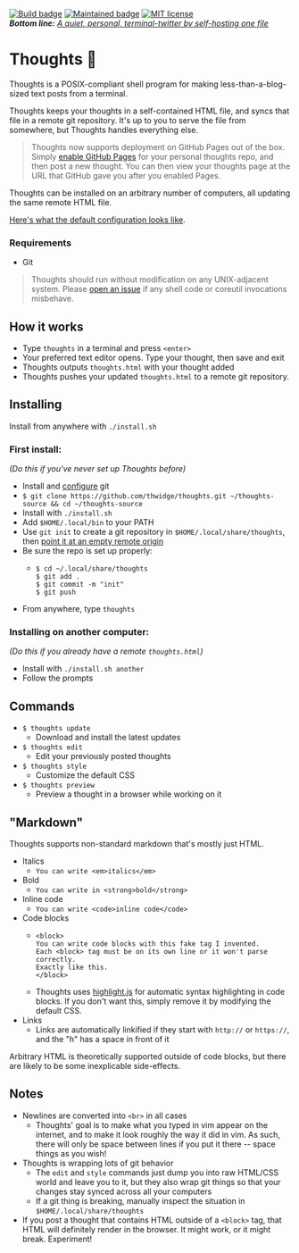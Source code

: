 [![Build badge](https://img.shields.io/badge/build-hopeful-green.svg)](https://emojipedia.org/crossed-fingers/) [![Maintained badge](https://img.shields.io/badge/maintained-yes-green.svg)](https://github.com/thwidge/thoughts/issues) [![MIT license](https://img.shields.io/badge/License-MIT-blue.svg)](https://opensource.org/licenses/MIT)  
***Bottom line:*** *[A quiet, personal, terminal-twitter by self-hosting one file](https://thwidge.github.io/eoijctyoierugoci/)*

# Thoughts :thought_balloon:

Thoughts is a POSIX-compliant shell program for making less-than-a-blog-sized text posts from a terminal.

Thoughts keeps your thoughts in a self-contained HTML file, and syncs that file in a remote git repository. It's up to you to serve the file from somewhere, but Thoughts handles everything else.

> Thoughts now supports deployment on GitHub Pages out of the box. Simply [enable GitHub Pages](https://pages.github.com/) for your personal thoughts repo, and then post a new thought. You can then view your thoughts page at the URL that GitHub gave you after you enabled Pages.

Thoughts can be installed on an arbitrary number of computers, all updating the same remote HTML file.

[Here's what the default configuration looks like](https://thwidge.github.io/eoijctyoierugoci/).

### Requirements

* Git

> Thoughts should run without modification on any UNIX-adjacent system. Please [open an issue](https://github.com/thwidge/thoughts/issues) if any shell code or coreutil invocations misbehave.

## How it works

* Type `thoughts` in a terminal and press `<enter>`
* Your preferred text editor opens. Type your thought, then save and exit
* Thoughts outputs `thoughts.html` with your thought added
* Thoughts pushes your updated `thoughts.html` to a remote git repository. 

## Installing

Install from anywhere with `./install.sh`

### First install:

*(Do this if you've never set up Thoughts before)*

* Install and [configure](https://git-scm.com/book/en/v2/Getting-Started-First-Time-Git-Setup) git
* `$ git clone https://github.com/thwidge/thoughts.git ~/thoughts-source && cd ~/thoughts-source`
* Install with `./install.sh`
* Add `$HOME/.local/bin` to your PATH
* Use `git init` to create a git repository in `$HOME/.local/share/thoughts`, then [point it at an empty remote origin](https://docs.github.com/en/free-pro-team@latest/github/importing-your-projects-to-github/adding-an-existing-project-to-github-using-the-command-line)
* Be sure the repo is set up properly:
  * ```
    $ cd ~/.local/share/thoughts
    $ git add .
    $ git commit -m "init"
    $ git push
    ```
* From anywhere, type `thoughts`

### Installing on another computer:

*(Do this if you already have a remote `thoughts.html`)*

* Install with `./install.sh another`
* Follow the prompts

## Commands

* `$ thoughts update`
  * Download and install the latest updates
* `$ thoughts edit`
  * Edit your previously posted thoughts
* `$ thoughts style`
  * Customize the default CSS
* `$ thoughts preview`
  * Preview a thought in a browser while working on it

## "Markdown"

Thoughts supports non-standard markdown that's mostly just HTML.

* Italics
  * `You can write <em>italics</em>`
* Bold
  * `You can write in <strong>bold</strong>`
* Inline code
  * `You can write <code>inline code</code>`
* Code blocks
  * ```
    <block>
    You can write code blocks with this fake tag I invented.
    Each <block> tag must be on its own line or it won't parse correctly.
    Exactly like this.
    </block>
    ```
  * Thoughts uses [highlight.js](https://highlightjs.org/) for automatic syntax highlighting in code blocks. If you don't want this, simply remove it by modifying the default CSS.
* Links
  * Links are automatically linkified if they start with `http://` or `https://`, and the "h" has a space in front of it

Arbitrary HTML is theoretically supported outside of code blocks, but there are likely to be some inexplicable side-effects.

## Notes

* Newlines are converted into `<br>` in all cases
  * Thoughts' goal is to make what you typed in vim appear on the internet, and to make it look roughly the way it did in vim. As such, there will only be space between lines if you put it there -- space things as you wish!
* Thoughts is wrapping lots of git behavior
  * The `edit` and `style` commands just dump you into raw HTML/CSS world and leave you to it, but they also wrap git things so that your changes stay synced across all your computers
  * If a git thing is breaking, manually inspect the situation in `$HOME/.local/share/thoughts`
* If you post a thought that contains HTML outside of a `<block>` tag, that HTML will definitely render in the browser. It might work, or it might break. Experiment!
